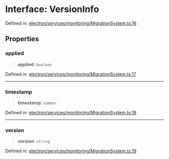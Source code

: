 # Interface: VersionInfo

Defined in: [electron/services/monitoring/MigrationSystem.ts:16](https://github.com/Nick2bad4u/Uptime-Watcher/blob/3cce0c3b352c8390536ca3c7399ece50a05faf18/electron/services/monitoring/MigrationSystem.ts#L16)

## Properties

### applied

> **applied**: `boolean`

Defined in: [electron/services/monitoring/MigrationSystem.ts:17](https://github.com/Nick2bad4u/Uptime-Watcher/blob/3cce0c3b352c8390536ca3c7399ece50a05faf18/electron/services/monitoring/MigrationSystem.ts#L17)

***

### timestamp

> **timestamp**: `number`

Defined in: [electron/services/monitoring/MigrationSystem.ts:18](https://github.com/Nick2bad4u/Uptime-Watcher/blob/3cce0c3b352c8390536ca3c7399ece50a05faf18/electron/services/monitoring/MigrationSystem.ts#L18)

***

### version

> **version**: `string`

Defined in: [electron/services/monitoring/MigrationSystem.ts:19](https://github.com/Nick2bad4u/Uptime-Watcher/blob/3cce0c3b352c8390536ca3c7399ece50a05faf18/electron/services/monitoring/MigrationSystem.ts#L19)
